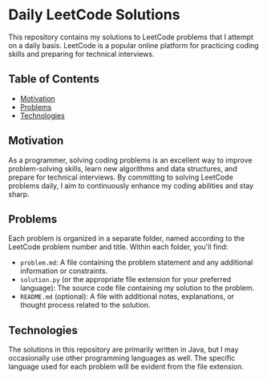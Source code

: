 # Daily LeetCode Solutions

This repository contains my solutions to LeetCode problems that I attempt on a daily basis. LeetCode is a popular online platform for practicing coding skills and preparing for technical interviews.

## Table of Contents

- [Motivation](#motivation)
- [Problems](#problems)
- [Technologies](#technologies)

## Motivation

As a programmer, solving coding problems is an excellent way to improve problem-solving skills, learn new algorithms and data structures, and prepare for technical interviews. By committing to solving LeetCode problems daily, I aim to continuously enhance my coding abilities and stay sharp.

## Problems

Each problem is organized in a separate folder, named according to the LeetCode problem number and title. Within each folder, you'll find:

- `problem.md`: A file containing the problem statement and any additional information or constraints.
- `solution.py` (or the appropriate file extension for your preferred language): The source code file containing my solution to the problem.
- `README.md` (optional): A file with additional notes, explanations, or thought process related to the solution.

## Technologies

The solutions in this repository are primarily written in Java, but I may occasionally use other programming languages as well. The specific language used for each problem will be evident from the file extension.
